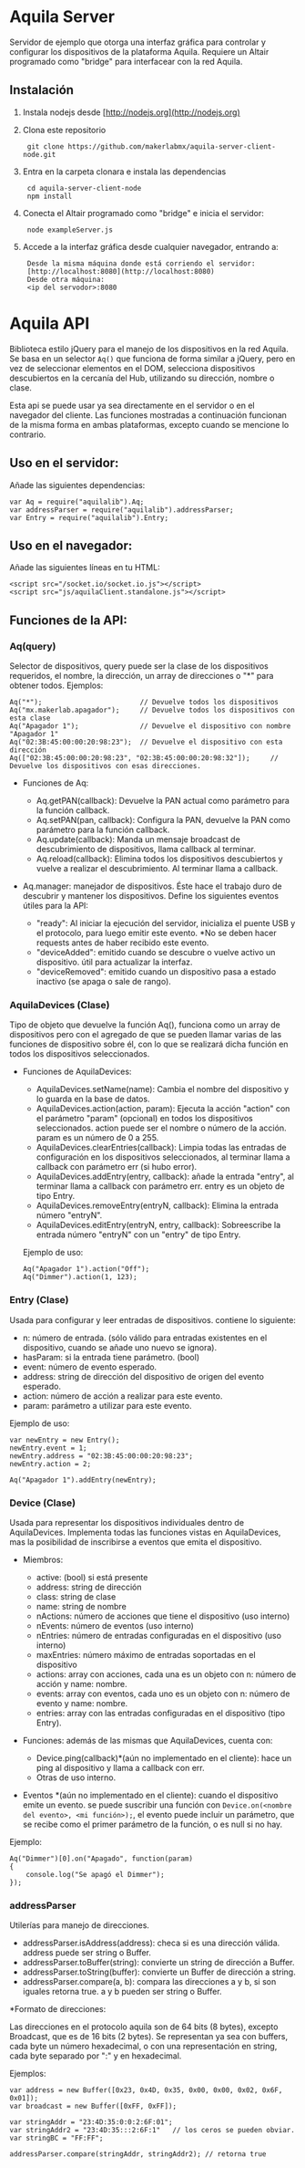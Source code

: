 # Aquila Server

Servidor de ejemplo que otorga una interfaz gráfica para controlar y configurar los dispositivos de la plataforma Aquila.
Requiere un Altair programado como "bridge" para interfacear con la red Aquila.

## Instalación

1. Instala nodejs desde [http://nodejs.org](http://nodejs.org)
2. Clona este repositorio

		git clone https://github.com/makerlabmx/aquila-server-client-node.git
		
3. Entra en la carpeta clonara e instala las dependencias

		cd aquila-server-client-node
		npm install
		
4. Conecta el Altair programado como "bridge" e inicia el servidor:

		node exampleServer.js
		
5. Accede a la interfaz gráfica desde cualquier navegador, entrando a: 

		Desde la misma máquina donde está corriendo el servidor:
		[http://localhost:8080](http://localhost:8080)
		Desde otra máquina:
		<ip del servodor>:8080

# Aquila API

Biblioteca estilo jQuery para el manejo de los dispositivos en la red Aquila.
Se basa en un selector `Aq()` que funciona de forma similar a jQuery, pero en vez de seleccionar elementos en el DOM, selecciona dispositivos descubiertos en la cercanía del Hub, utilizando su dirección, nombre o clase.

Esta api se puede usar ya sea directamente en el servidor o en el navegador del cliente. Las funciones mostradas a continuación funcionan de la misma forma en ambas plataformas, excepto cuando se mencione lo contrario.

## Uso en el servidor:

Añade las siguientes dependencias:
```
var Aq = require("aquilalib").Aq;
var addressParser = require("aquilalib").addressParser;
var Entry = require("aquilalib").Entry;
```

## Uso en el navegador:

Añade las siguientes líneas en tu HTML:
```
<script src="/socket.io/socket.io.js"></script>
<script src="js/aquilaClient.standalone.js"></script>
```

## Funciones de la API:

### Aq(query)
Selector de dispositivos, query puede ser la clase de los dispositivos requeridos, el nombre, la dirección, un array de direcciones o "*" para obtener todos. Ejemplos:
```
Aq("*");						// Devuelve todos los dispositivos
Aq("mx.makerlab.apagador");		// Devuelve todos los dispositivos con esta clase
Aq("Apagador 1");				// Devuelve el dispositivo con nombre "Apagador 1" 
Aq("02:3B:45:00:00:20:98:23");	// Devuelve el dispositivo con esta dirección
Aq(["02:3B:45:00:00:20:98:23", "02:3B:45:00:00:20:98:32"]);		// Devuelve los dispositivos con esas direcciones.
```

- Funciones de Aq:
	- Aq.getPAN(callback): Devuelve la PAN actual como parámetro para la función callback.
	- Aq.setPAN(pan, callback): Configura la PAN, devuelve la PAN como parámetro para la función callback.
	- Aq.update(callback): Manda un mensaje broadcast de descubrimiento de dispositivos, llama callback al terminar.
	- Aq.reload(callback): Elimina todos los dispositivos descubiertos y vuelve a realizar el descubrimiento. Al terminar llama a callback.

- Aq.manager: manejador de dispositivos. Éste hace el trabajo duro de descubrir y mantener los dispositivos. Define los siguientes eventos útiles para la API:
	- "ready": Al iniciar la ejecución del servidor, inicializa el puente USB y el protocolo, para luego emitir este evento. *No se deben hacer requests antes de haber recibido este evento.
	- "deviceAdded": emitido cuando se descubre o vuelve activo un dispositivo. útil para actualizar la interfaz.
	- "deviceRemoved": emitido cuando un dispositivo pasa a estado inactivo (se apaga o sale de rango).

### AquilaDevices (Clase)
Tipo de objeto que devuelve la función Aq(), funciona como un array de dispositivos pero con el agregado de que se pueden llamar varias de las funciones de dispositivo sobre él, con lo que se realizará dicha función en todos los dispositivos seleccionados.

- Funciones de AquilaDevices:
	- AquilaDevices.setName(name): Cambia el nombre del dispositivo y lo guarda en la base de datos.
	- AquilaDevices.action(action, param): Ejecuta la acción "action" con el parámetro "param" (opcional) en todos los dispositivos seleccionados. action puede ser el nombre o número de la acción. param es un número de 0 a 255.
	- AquilaDevices.clearEntries(callback): Limpia todas las entradas de configuración en los dispositivos seleccionados, al terminar llama a callback con parámetro err (si hubo error).
	- AquilaDevices.addEntry(entry, callback): añade la entrada "entry", al terminar llama a callback con parámetro err. entry es un objeto de tipo Entry.
	- AquilaDevices.removeEntry(entryN, callback): Elimina la entrada número "entryN".
	- AquilaDevices.editEntry(entryN, entry, callback): Sobreescribe la entrada número "entryN" con un "entry" de tipo Entry.

	Ejemplo de uso:
	```
	Aq("Apagador 1").action("Off");
	Aq("Dimmer").action(1, 123);
	```

### Entry (Clase)
Usada para configurar y leer entradas de dispositivos. contiene lo siguiente:
- n: número de entrada. (sólo válido para entradas existentes en el dispositivo, cuando se añade uno nuevo se ignora).
- hasParam: si la entrada tiene parámetro. (bool)
- event: número de evento esperado.
- address: string de dirección del dispositivo de origen del evento esperado.
- action: número de acción a realizar para este evento.
- param: parámetro a utilizar para este evento.

Ejemplo de uso:

```
var newEntry = new Entry();
newEntry.event = 1;
newEntry.address = "02:3B:45:00:00:20:98:23";
newEntry.action = 2;

Aq("Apagador 1").addEntry(newEntry);
```

### Device (Clase)
Usada para representar los dispositivos individuales dentro de AquilaDevices. Implementa todas las funciones vistas en AquilaDevices, mas la posibilidad de inscribirse a eventos que emita el dispositivo.

- Miembros:
	- active: (bool) si está presente
	- address: string de dirección
	- class: string de clase
	- name: string de nombre
	- nActions: número de acciones que tiene el dispositivo (uso interno)
	- nEvents: número de eventos (uso interno)
	- nEntries: número de entradas configuradas en el dispositivo (uso interno)
	- maxEntries: número máximo de entradas soportadas en el dispositivo
	- actions: array con acciones, cada una es un objeto con n: número de acción y name: nombre.
	- events: array con eventos, cada uno es un objeto con n: número de evento y name: nombre.
	- entries: array con las entradas configuradas en el dispositivo (tipo Entry).
- Funciones: además de las mismas que AquilaDevices, cuenta con:
	- Device.ping(callback)*(aún no implementado en el cliente): hace un ping al dispositivo y llama a callback con err.
	- Otras de uso interno.

- Eventos *(aún no implementado en el cliente): cuando el dispositivo emite un evento. se puede suscribir una función con `Device.on(<nombre del evento>, <mi función>);`, el evento puede incluir un parámetro, que se recibe como el primer parámetro de la función, o es null si no hay.

Ejemplo:

```
Aq("Dimmer")[0].on("Apagado", function(param)
{
	console.log("Se apagó el Dimmer");
});
```

### addressParser
Utilerías para manejo de direcciones.
- addressParser.isAddress(address): checa si es una dirección válida. address puede ser string o Buffer.
- addressParser.toBuffer(string): convierte un string de dirección a Buffer.
- addressParser.toString(buffer): convierte un Buffer de dirección a string.
- addressParser.compare(a, b): compara las direcciones a y b, si son iguales retorna true. a y b pueden ser string o Buffer.

*Formato de direcciones:

Las direcciones en el protocolo aquila son de 64 bits (8 bytes), excepto Broadcast, que es de 16 bits (2 bytes).
Se representan ya sea con buffers, cada byte un número hexadecimal, o con una representación en string, cada byte separado por ":" y en hexadecimal.

Ejemplos:
```
var address = new Buffer([0x23, 0x4D, 0x35, 0x00, 0x00, 0x02, 0x6F, 0x01]);
var broadcast = new Buffer([0xFF, 0xFF]);

var stringAddr = "23:4D:35:0:0:2:6F:01";
var stringAddr2 = "23:4D:35:::2:6F:1"	// los ceros se pueden obviar.
var stringBC = "FF:FF";

addressParser.compare(stringAddr, stringAddr2);	// retorna true
```
